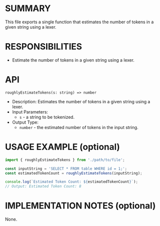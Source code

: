# SUMMARY #

This file exports a single function that estimates the number of tokens in a given string using a lexer.

# RESPONSIBILITIES #

* Estimate the number of tokens in a given string using a lexer.

# API #

`roughlyEstimateTokens(s: string) => number`

* Description: Estimates the number of tokens in a given string using a lexer.
* Input Parameters: 
    * `s` - a string to be tokenized.
* Output Type: 
    * `number` - the estimated number of tokens in the input string.

# USAGE EXAMPLE (optional) #

```typescript
import { roughlyEstimateTokens } from './path/to/file';

const inputString = 'SELECT * FROM table WHERE id = 1;';
const estimatedTokenCount = roughlyEstimateTokens(inputString);

console.log(`Estimated Token Count: ${estimatedTokenCount}`);
// Output: Estimated Token Count: 8
```

# IMPLEMENTATION NOTES (optional) #

None.